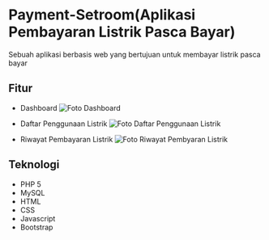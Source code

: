 # Payment-Setroom(Aplikasi Pembayaran Listrik Pasca Bayar)
Sebuah aplikasi berbasis web yang bertujuan untuk membayar listrik pasca bayar

## Fitur
* Dashboard
![Foto Dashboard](ss_program/dashboard.png "Dashboard Agen")

* Daftar Penggunaan Listrik
![Foto Daftar Penggunaan Listrik ](ss_program/daftar_penggunaan.png "Daftar Penggunaan Listrik")

* Riwayat Pembayaran Listrik
![Foto Riwayat Pembyaran Listrik](ss_program/riwayat_transaksi.png "Riwayat Pembayaran Listrik")

## Teknologi
* PHP 5
* MySQL
* HTML
* CSS
* Javascript
* Bootstrap 




